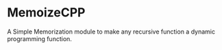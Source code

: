 # MemoizeCPP

A Simple Memorization module to make any recursive function a dynamic programming function.
